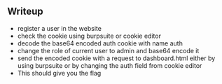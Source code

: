 ## Writeup

- register a user  in the website
- check the cookie using burpsuite or cookie editor
- decode the base64 encoded auth cookie with name auth
- change the role of current user to admin and base64 encode it
- send the encoded cookie with a request to dashboard.html either by using burpsuite or by changing the auth field from cookie editor
- This should give you the flag 